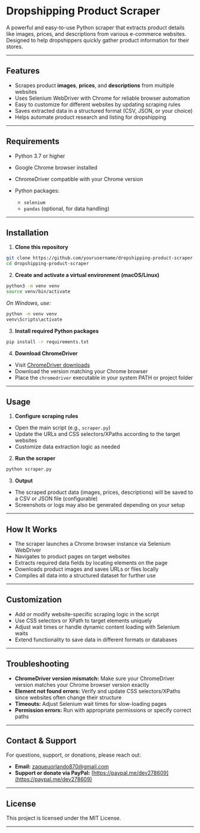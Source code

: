 
# Dropshipping Product Scraper

A powerful and easy-to-use Python scraper that extracts product details like images, prices, and descriptions from various e-commerce websites. Designed to help dropshippers quickly gather product information for their stores.

---

## Features

* Scrapes product **images**, **prices**, and **descriptions** from multiple websites
* Uses Selenium WebDriver with Chrome for reliable browser automation
* Easy to customize for different websites by updating scraping rules
* Saves extracted data in a structured format (CSV, JSON, or your choice)
* Helps automate product research and listing for dropshipping

---

## Requirements

* Python 3.7 or higher
* Google Chrome browser installed
* ChromeDriver compatible with your Chrome version
* Python packages:

  * `selenium`
  * `pandas` (optional, for data handling)

---

## Installation

1. **Clone this repository**

```bash
git clone https://github.com/yourusername/dropshipping-product-scraper.git
cd dropshipping-product-scraper
```

2. **Create and activate a virtual environment (macOS/Linux)**

```bash
python3 -m venv venv
source venv/bin/activate
```

*On Windows, use:*

```bash
python -m venv venv
venv\Scripts\activate
```

3. **Install required Python packages**

```bash
pip install -r requirements.txt
```

4. **Download ChromeDriver**

* Visit [ChromeDriver downloads](https://chromedriver.chromium.org/downloads)
* Download the version matching your Chrome browser
* Place the `chromedriver` executable in your system PATH or project folder

---

## Usage

1. **Configure scraping rules**

* Open the main script (e.g., `scraper.py`)
* Update the URLs and CSS selectors/XPaths according to the target websites
* Customize data extraction logic as needed

2. **Run the scraper**

```bash
python scraper.py
```

3. **Output**

* The scraped product data (images, prices, descriptions) will be saved to a CSV or JSON file (configurable)
* Screenshots or logs may also be generated depending on your setup

---

## How It Works

* The scraper launches a Chrome browser instance via Selenium WebDriver
* Navigates to product pages on target websites
* Extracts required data fields by locating elements on the page
* Downloads product images and saves URLs or files locally
* Compiles all data into a structured dataset for further use

---

## Customization

* Add or modify website-specific scraping logic in the script
* Use CSS selectors or XPath to target elements uniquely
* Adjust wait times or handle dynamic content loading with Selenium waits
* Extend functionality to save data in different formats or databases

---

## Troubleshooting

* **ChromeDriver version mismatch:** Make sure your ChromeDriver version matches your Chrome browser version exactly
* **Element not found errors:** Verify and update CSS selectors/XPaths since websites often change their structure
* **Timeouts:** Adjust Selenium wait times for slow-loading pages
* **Permission errors:** Run with appropriate permissions or specify correct paths

---

## Contact & Support

For questions, support, or donations, please reach out:

* **Email:** [zaqueuorlando870@gmail.com](mailto:zaqueuorlando870@gmail.com)
* **Support or donate via PayPal:** [https://paypal.me/dev278609](https://paypal.me/dev278609)

---

## License

This project is licensed under the MIT License.

---
